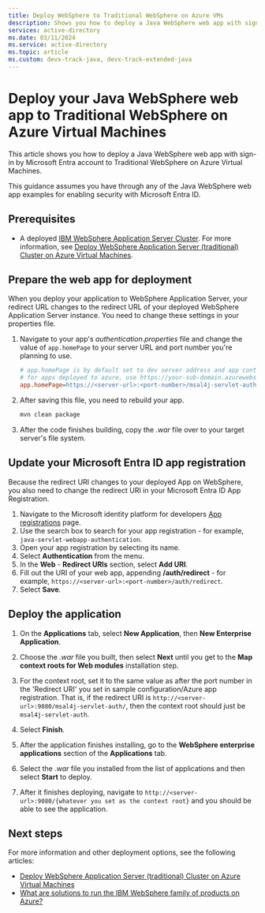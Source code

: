 ```yaml
---
title: Deploy WebSphere to Traditional WebSphere on Azure VMs
description: Shows you how to deploy a Java WebSphere web app with sign-in by Microsoft Entra account to Traditional WebSphere on Azure Virtual Machines.
services: active-directory
ms.date: 03/11/2024
ms.service: active-directory
ms.topic: article
ms.custom: devx-track-java, devx-track-extended-java
---
```


# Deploy your Java WebSphere web app to Traditional WebSphere on Azure Virtual Machines

This article shows you how to deploy a Java WebSphere web app with sign-in by Microsoft Entra account to Traditional WebSphere on Azure Virtual Machines.

This guidance assumes you have through any of the Java WebSphere web app examples for enabling security with Microsoft Entra ID.

## Prerequisites

- A deployed [IBM WebSphere Application Server Cluster](https://aka.ms/websphere-on-azure-portal). For more information, see [Deploy WebSphere Application Server (traditional) Cluster on Azure Virtual Machines](../ee/traditional-websphere-application-server-virtual-machines.md).

## Prepare the web app for deployment

When you deploy your application to WebSphere Application Server, your redirect URL changes to the redirect URL of your deployed WebSphere Application Server instance. You need to change these settings in your properties file.

1. Navigate to your app's *authentication.properties* file and change the value of `app.homePage` to your server URL and port number you're planning to use.

   ```ini
   # app.homePage is by default set to dev server address and app context path on the server
   # for apps deployed to azure, use https://your-sub-domain.azurewebsites.net
   app.homePage=https://<server-url>:<port-number>/msal4j-servlet-auth/
   ```

1. After saving this file, you need to rebuild your app.

   ```bash
   mvn clean package
   ```

1. After the code finishes building, copy the *.war* file over to your target server's file system.

## Update your Microsoft Entra ID app registration

Because the redirect URI changes to your deployed App on WebSphere, you also need to change the redirect URI in your Microsoft Entra ID App Registration.

1. Navigate to the Microsoft identity platform for developers [App registrations](https://go.microsoft.com/fwlink/?linkid=2083908) page.
1. Use the search box to search for your app registration - for example, `java-servlet-webapp-authentication`.
1. Open your app registration by selecting its name.
1. Select **Authentication** from the menu.
1. In the **Web** - **Redirect URIs** section, select **Add URI**.
1. Fill out the URI of your web app, appending **/auth/redirect** - for example, `https://<server-url>:<port-number>/auth/redirect`.
1. Select **Save**.

## Deploy the application

1. On the **Applications** tab, select **New Application**, then **New Enterprise Application**.

1. Choose the *.war* file you built, then select **Next** until you get to the **Map context roots for Web modules** installation step.

1. For the context root, set it to the same value as after the port number in the 'Redirect URI' you set in sample configuration/Azure app registration. That is, if the redirect URI is `http://<server-url>:9080/msal4j-servlet-auth/`, then the context root should just be `msal4j-servlet-auth`.

1. Select **Finish**.

1. After the application finishes installing, go to the **WebSphere enterprise applications** section of the **Applications** tab.

1. Select the *.war* file you installed from the list of applications and then select **Start** to deploy.

1. After it finishes deploying, navigate to `http://<server-url>:9080/{whatever you set as the context root}` and you should be able to see the application.

## Next steps

For more information and other deployment options, see the following articles:

- [Deploy WebSphere Application Server (traditional) Cluster on Azure Virtual Machines](../ee/traditional-websphere-application-server-virtual-machines.md)
- [What are solutions to run the IBM WebSphere family of products on Azure?](../ee/websphere-family.md)
